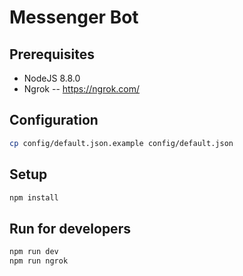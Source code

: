 # Messenger Bot

## Prerequisites
- NodeJS 8.8.0
- Ngrok -- https://ngrok.com/


## Configuration
 
```bash
cp config/default.json.example config/default.json
```

## Setup
```bash
npm install
```

## Run for developers
```bash
npm run dev
npm run ngrok

```


